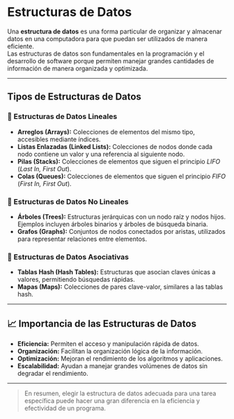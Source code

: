 # Estructuras de Datos

Una **estructura de datos** es una forma particular de organizar y almacenar datos en una computadora para que puedan ser utilizados de manera eficiente.  
Las estructuras de datos son fundamentales en la programación y el desarrollo de software porque permiten manejar grandes cantidades de información de manera organizada y optimizada.

---

## Tipos de Estructuras de Datos

### 🧩 Estructuras de Datos Lineales
- **Arreglos (Arrays):** Colecciones de elementos del mismo tipo, accesibles mediante índices.  
- **Listas Enlazadas (Linked Lists):** Colecciones de nodos donde cada nodo contiene un valor y una referencia al siguiente nodo.  
- **Pilas (Stacks):** Colecciones de elementos que siguen el principio *LIFO* (*Last In, First Out*).  
- **Colas (Queues):** Colecciones de elementos que siguen el principio *FIFO* (*First In, First Out*).

### 🌳 Estructuras de Datos No Lineales
- **Árboles (Trees):** Estructuras jerárquicas con un nodo raíz y nodos hijos. Ejemplos incluyen árboles binarios y árboles de búsqueda binaria.  
- **Grafos (Graphs):** Conjuntos de nodos conectados por aristas, utilizados para representar relaciones entre elementos.

### 🔑 Estructuras de Datos Asociativas
- **Tablas Hash (Hash Tables):** Estructuras que asocian claves únicas a valores, permitiendo búsquedas rápidas.  
- **Mapas (Maps):** Colecciones de pares clave-valor, similares a las tablas hash.

---

## 📈 Importancia de las Estructuras de Datos

- **Eficiencia:** Permiten el acceso y manipulación rápida de datos.  
- **Organización:** Facilitan la organización lógica de la información.  
- **Optimización:** Mejoran el rendimiento de los algoritmos y aplicaciones.  
- **Escalabilidad:** Ayudan a manejar grandes volúmenes de datos sin degradar el rendimiento.

---

> En resumen, elegir la estructura de datos adecuada para una tarea específica puede hacer una gran diferencia en la eficiencia y efectividad de un programa.